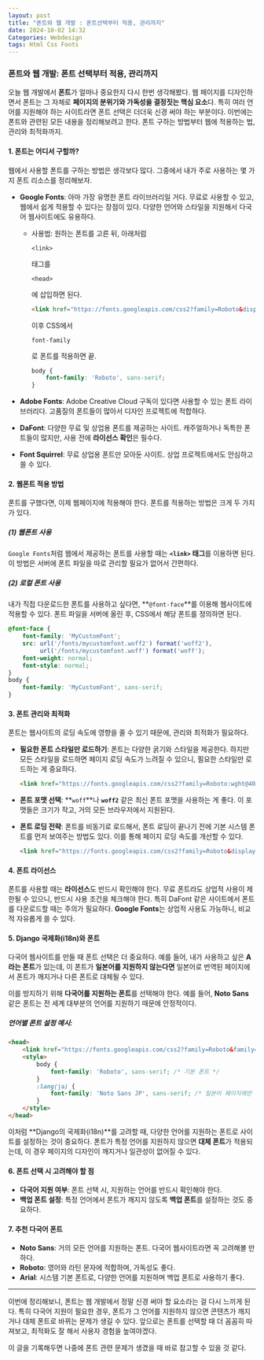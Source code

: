 ```yaml
---
layout: post
title: "폰트와 웹 개발 : 폰트선택부터 적용, 관리까지"
date: 2024-10-02 14:32
Categories: Webdesign
tags: Html Css Fonts
---
```



### 폰트와 웹 개발: 폰트 선택부터 적용, 관리까지

오늘 웹 개발에서 **폰트**가 얼마나 중요한지 다시 한번 생각해봤다. 웹 페이지를 디자인하면서 폰트는 그 자체로 **페이지의 분위기와 가독성을 결정짓는 핵심 요소**다. 특히 여러 언어를 지원해야 하는 사이트라면 폰트 선택은 더더욱 신경 써야 하는 부분이다. 이번에는 폰트와 관련된 모든 내용을 정리해보려고 한다. 폰트 구하는 방법부터 웹에 적용하는 법, 관리와 최적화까지.

#### 1. **폰트는 어디서 구할까?**

웹에서 사용할 폰트를 구하는 방법은 생각보다 많다. 그중에서 내가 주로 사용하는 몇 가지 폰트 리소스를 정리해보자.

- **Google Fonts**: 아마 가장 유명한 폰트 라이브러리일 거다. 무료로 사용할 수 있고, 웹에서 쉽게 적용할 수 있다는 장점이 있다. 다양한 언어와 스타일을 지원해서 다국어 웹사이트에도 유용하다.

  - 사용법: 원하는 폰트를 고른 뒤, 아래처럼 

    ```
    <link>
    ```

     태그를 

    ```
    <head>
    ```

    에 삽입하면 된다.

    ```html
    <link href="https://fonts.googleapis.com/css2?family=Roboto&display=swap" rel="stylesheet">
    ```

    이후 CSS에서 

    ```
    font-family
    ```

    로 폰트를 적용하면 끝.

    ```css
    body {
        font-family: 'Roboto', sans-serif;
    }
    ```

- **Adobe Fonts**: Adobe Creative Cloud 구독이 있다면 사용할 수 있는 폰트 라이브러리다. 고품질의 폰트들이 많아서 디자인 프로젝트에 적합하다.

- **DaFont**: 다양한 무료 및 상업용 폰트를 제공하는 사이트. 캐주얼하거나 독특한 폰트들이 많지만, 사용 전에 **라이선스 확인**은 필수다.

- **Font Squirrel**: 무료 상업용 폰트만 모아둔 사이트. 상업 프로젝트에서도 안심하고 쓸 수 있다.

#### 2. **웹폰트 적용 방법**

폰트를 구했다면, 이제 웹페이지에 적용해야 한다. 폰트를 적용하는 방법은 크게 두 가지가 있다.

##### (1) **웹폰트 사용**

`Google Fonts`처럼 웹에서 제공하는 폰트를 사용할 때는 **`<link>` 태그**를 이용하면 된다. 이 방법은 서버에 폰트 파일을 따로 관리할 필요가 없어서 간편하다.

##### (2) **로컬 폰트 사용**

내가 직접 다운로드한 폰트를 사용하고 싶다면, **`@font-face`**를 이용해 웹사이트에 적용할 수 있다. 폰트 파일을 서버에 올린 후, CSS에서 해당 폰트를 정의하면 된다.

```css
@font-face {
    font-family: 'MyCustomFont';
    src: url('/fonts/mycustomfont.woff2') format('woff2'),
         url('/fonts/mycustomfont.woff') format('woff');
    font-weight: normal;
    font-style: normal;
}
body {
    font-family: 'MyCustomFont', sans-serif;
}
```

#### 3. **폰트 관리와 최적화**

폰트는 웹사이트의 로딩 속도에 영향을 줄 수 있기 때문에, 관리와 최적화가 필요하다.

- **필요한 폰트 스타일만 로드하기**: 폰트는 다양한 굵기와 스타일을 제공한다. 하지만 모든 스타일을 로드하면 페이지 로딩 속도가 느려질 수 있으니, 필요한 스타일만 로드하는 게 중요하다.

  ```html
  <link href="https://fonts.googleapis.com/css2?family=Roboto:wght@400;700&display=swap" rel="stylesheet">
  ```

- **폰트 포맷 선택**: **`woff`**나 **`woff2`** 같은 최신 폰트 포맷을 사용하는 게 좋다. 이 포맷들은 크기가 작고, 거의 모든 브라우저에서 지원된다.

- **폰트 로딩 전략**: 폰트를 비동기로 로드해서, 폰트 로딩이 끝나기 전에 기본 시스템 폰트를 먼저 보여주는 방법도 있다. 이를 통해 페이지 로딩 속도를 개선할 수 있다.

  ```html
  <link href="https://fonts.googleapis.com/css2?family=Roboto&display=swap" rel="stylesheet">
  ```

#### 4. **폰트 라이선스**

폰트를 사용할 때는 **라이선스**도 반드시 확인해야 한다. 무료 폰트라도 상업적 사용이 제한될 수 있으니, 반드시 사용 조건을 체크해야 한다. 특히 DaFont 같은 사이트에서 폰트를 다운로드할 때는 주의가 필요하다. **Google Fonts**는 상업적 사용도 가능하니, 비교적 자유롭게 쓸 수 있다.

#### 5. **Django 국제화(i18n)와 폰트**

다국어 웹사이트를 만들 때 폰트 선택은 더 중요하다. 예를 들어, 내가 사용하고 싶은 **A라는 폰트**가 있는데, 이 폰트가 **일본어를 지원하지 않는다면** 일본어로 번역된 페이지에서 폰트가 깨지거나 다른 폰트로 대체될 수 있다.

이를 방지하기 위해 **다국어를 지원하는 폰트**를 선택해야 한다. 예를 들어, **Noto Sans** 같은 폰트는 전 세계 대부분의 언어를 지원하기 때문에 안정적이다.

##### 언어별 폰트 설정 예시:

```html
<head>
    <link href="https://fonts.googleapis.com/css2?family=Roboto&family=Noto+Sans+JP&display=swap" rel="stylesheet">
    <style>
        body {
            font-family: 'Roboto', sans-serif; /* 기본 폰트 */
        }
        :lang(ja) {
            font-family: 'Noto Sans JP', sans-serif; /* 일본어 페이지에만 적용 */
        }
    </style>
</head>
```

이처럼 **Django의 국제화(i18n)**를 고려할 때, 다양한 언어를 지원하는 폰트로 사이트를 설정하는 것이 중요하다. 폰트가 특정 언어를 지원하지 않으면 **대체 폰트**가 적용되는데, 이 경우 페이지의 디자인이 깨지거나 일관성이 없어질 수 있다.

#### 6. **폰트 선택 시 고려해야 할 점**

- **다국어 지원 여부**: 폰트 선택 시, 지원하는 언어를 반드시 확인해야 한다.
- **백업 폰트 설정**: 특정 언어에서 폰트가 깨지지 않도록 **백업 폰트**를 설정하는 것도 중요하다.

#### 7. **추천 다국어 폰트**

- **Noto Sans**: 거의 모든 언어를 지원하는 폰트. 다국어 웹사이트라면 꼭 고려해볼 만하다.
- **Roboto**: 영어와 라틴 문자에 적합하며, 가독성도 좋다.
- **Arial**: 시스템 기본 폰트로, 다양한 언어를 지원하며 백업 폰트로 사용하기 좋다.

------

이번에 정리해보니, 폰트는 웹 개발에서 정말 신경 써야 할 요소라는 걸 다시 느끼게 된다. 특히 다국어 지원이 필요한 경우, 폰트가 그 언어를 지원하지 않으면 콘텐츠가 깨지거나 대체 폰트로 바뀌는 문제가 생길 수 있다. 앞으로는 폰트를 선택할 때 더 꼼꼼히 따져보고, 최적화도 잘 해서 사용자 경험을 높여야겠다.

이 글을 기록해두면 나중에 폰트 관련 문제가 생겼을 때 바로 참고할 수 있을 것 같다.